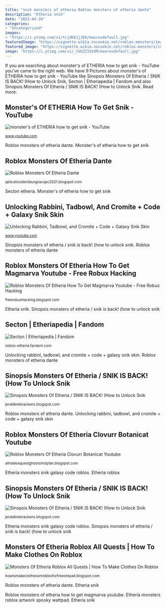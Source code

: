 ```yaml
---
title: "snik monsters of etheria Roblox monsters of etheria dante"
description: "Etheria snik"
date: "2022-04-24"
categories:
- "Uncategorized"
images:
- "https://i.ytimg.com/vi/tcjdKE1jJE0/maxresdefault.jpg"
featuredImage: "https://vignette.wikia.nocookie.net/roblox-monsterz/images/8/84/Secton_Artwork.png/revision/latest?cb=20190129221944"
featured_image: "https://vignette.wikia.nocookie.net/roblox-monsterz/images/8/84/Secton_Artwork.png/revision/latest?cb=20190129221944"
image: "https://i.ytimg.com/vi/_tUbZZ1Ve5M/maxresdefault.jpg"
---
```


If you are searching about monster&#039;s of ETHERIA how to get snik - YouTube you've came to the right web. We have 9 Pictures about monster&#039;s of ETHERIA how to get snik - YouTube like Sinopsis Monsters Of Etheria / SNIK IS BACK! (How to Unlock Snik, Secton | Etheriapedia | Fandom and also Sinopsis Monsters Of Etheria / SNIK IS BACK! (How to Unlock Snik. Read more:

## Monster&#039;s Of ETHERIA How To Get Snik - YouTube

![monster&#039;s of ETHERIA how to get snik - YouTube](https://i.ytimg.com/vi/YkkqdnWSGQc/hqdefault.jpg "Sinopsis monsters of etheria / snik is back! (how to unlock snik")

<small>www.youtube.com</small>

Roblox monsters of etheria dante. Monster&#039;s of etheria how to get snik

## Roblox Monsters Of Etheria Dante

![Roblox Monsters Of Etheria Dante](https://lh5.googleusercontent.com/proxy/wIB-pWrDajqsat5ewkqanw5a5bI6TPp2HuvuTeYWh8AS0xViqJb-DPQdyNUdzrBI5XpNP8fZYSFHkP3zBqQxLGU7LJCRuoYx0j-LTWWuIza9Dbk3HQRDTemyQimvCEXblQDazsjVJpHftqsQW5XOS71A04F5KOQL7lqcR28vCefWsEe2lELWJjh596163v4mStOB2Or8=w1200-h630-p-k-no-nu "Monsters of etheria roblox all quests")

<small>aplicativoderobuxgracapc2021.blogspot.com</small>

Secton etheria. Monster&#039;s of etheria how to get snik

## Unlocking Rabbini, Tadbowl, And Cromite + Code + Galaxy Snik Skin

![Unlocking Rabbini, Tadbowl, and Cromite + Code + Galaxy Snik Skin](https://i.ytimg.com/vi/_tUbZZ1Ve5M/maxresdefault.jpg "Etheria monsters snik galaxy code roblox")

<small>www.youtube.com</small>

Sinopsis monsters of etheria / snik is back! (how to unlock snik. Roblox monsters of etheria dante

## Roblox Monsters Of Etheria How To Get Magmarva Youtube - Free Robux Hacking

![Roblox Monsters Of Etheria How To Get Magmarva Youtube - Free Robux Hacking](https://i.ytimg.com/vi/LUpIrJTmvQ0/maxresdefault.jpg "Sinopsis monsters of etheria / snik is back! (how to unlock snik")

<small>freerobuxhacking.blogspot.com</small>

Etheria snik. Sinopsis monsters of etheria / snik is back! (how to unlock snik

## Secton | Etheriapedia | Fandom

![Secton | Etheriapedia | Fandom](https://vignette.wikia.nocookie.net/roblox-monsterz/images/8/84/Secton_Artwork.png/revision/latest?cb=20190129221944 "Unlocking rabbini, tadbowl, and cromite + code + galaxy snik skin")

<small>roblox-etheria.fandom.com</small>

Unlocking rabbini, tadbowl, and cromite + code + galaxy snik skin. Roblox monsters of etheria dante

## Sinopsis Monsters Of Etheria / SNIK IS BACK! (How To Unlock Snik

![Sinopsis Monsters Of Etheria / SNIK IS BACK! (How to Unlock Snik](https://lh3.googleusercontent.com/proxy/L7Y5vLCLNCxmL0vmUrK2xl0DupRrGEGXpn350QA_Q6OnIfyBQ_MJcOH54K9yXnqbiVjKi-jsWGQ8aXvb_axq6TjHTapvl817=w1200-h630-pd "Sinopsis monsters of etheria / snik is back! (how to unlock snik")

<small>jeraldinebrackens.blogspot.com</small>

Roblox monsters of etheria dante. Unlocking rabbini, tadbowl, and cromite + code + galaxy snik skin

## Roblox Monsters Of Etheria Clovurr Botanicat Youtube

![Roblox Monsters Of Etheria Clovurr Botanicat Youtube](https://lh5.googleusercontent.com/proxy/NkRb0AgilDbeWt5CCmAaEsjr-khJhUs9Vv16A3H6I5pHwosF6wYuNfeGJ2HFChbBE35ZvakWtQA7pf4mh640fokaqnK-h3HCF3p4MNs1FDqs8mv9Z8yCPv7aRyKjx6yTrFP_xbUpKw=w1200-h630-p-k-no-nu "Roblox monsters of etheria dante")

<small>allrobloxquestghostsimdylan.blogspot.com</small>

Etheria monsters snik galaxy code roblox. Etheria roblox

## Sinopsis Monsters Of Etheria / SNIK IS BACK! (How To Unlock Snik

![Sinopsis Monsters Of Etheria / SNIK IS BACK! (How to Unlock Snik](https://i.ytimg.com/vi/tcjdKE1jJE0/maxresdefault.jpg "Unlocking rabbini, tadbowl, and cromite + code + galaxy snik skin")

<small>jeraldinebrackens.blogspot.com</small>

Etheria monsters snik galaxy code roblox. Sinopsis monsters of etheria / snik is back! (how to unlock snik

## Monsters Of Etheria Roblox All Quests | How To Make Clothes On Roblox

![Monsters Of Etheria Roblox All Quests | How To Make Clothes On Roblox](https://ytimg.googleusercontent.com/vi/AKUcXiJ9JmM/mqdefault.jpg "Monsters of etheria roblox all quests")

<small>howtomakeclothesonrobloxforfreeonipad.blogspot.com</small>

Roblox monsters of etheria dante. Etheria snik

Roblox monsters of etheria how to get magmarva youtube. Etheria monsters roblox artwork spooky wattpad. Etheria snik
